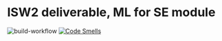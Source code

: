 # ISW2 deliverable, ML for SE module

![build-workflow](https://github.com/tibwere/ISW2-deliverable-2/actions/workflows/build.yml/badge.svg)
[![Code Smells](https://sonarcloud.io/api/project_badges/measure?project=tibwere_ISW2-deliverable-2&metric=code_smells)](https://sonarcloud.io/summary/new_code?id=tibwere_ISW2-deliverable-2)
